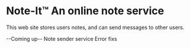 # Note-It™ An online note service

This web site stores users notes, and can send messages to other users.

--Coming up--
Note sender service
Error fixs
